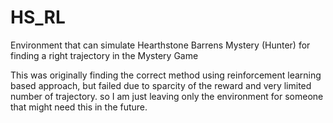 # HS_RL
Environment that can simulate Hearthstone Barrens Mystery (Hunter)
for finding a right trajectory in the Mystery Game

This was originally finding the correct method using reinforcement learning based approach,
but failed due to sparcity of the reward and very limited number of trajectory.
so I am just leaving only the environment for someone that might need this in the future.


